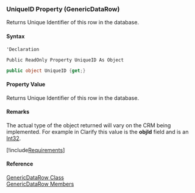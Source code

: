 ﻿### UniqueID Property (GenericDataRow)

Returns Unique Identifier of this row in the database.

#### Syntax

```vbnet
'Declaration

Public ReadOnly Property UniqueID As Object
```

```csharp
public object UniqueID {get;}
```

#### Property Value

Returns Unique Identifier of this row in the database.

#### Remarks

The actual type of the object returned will vary on the CRM being implemented. For example in Clarify this value is the **objId** field and is an [Int32](ms-help://MS.NETFrameworkSDKv1.1/cpref/html/frlrfSystemInt32ClassTopic.htm).

[!include[Requirements](../partials/requirements.md)]

#### Reference

[GenericDataRow Class](fcSDK~FChoice.Foundation.GenericDataRow.md)  
[GenericDataRow Members](fcSDK~FChoice.Foundation.GenericDataRow_members.md)
